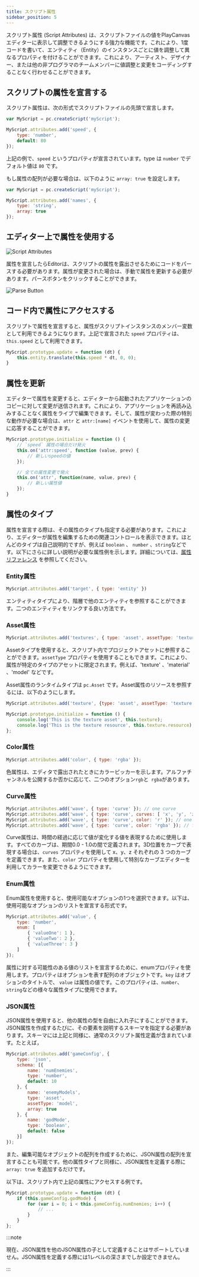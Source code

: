 ```yaml
---
title: スクリプト属性
sidebar_position: 5
---
```


スクリプト属性 (Script Attributes) は、スクリプトファイルの値をPlayCanvasエディターに表示して調整できるようにする強力な機能です。これにより、1度コードを書いて、エンティティ（Entity）のインスタンスごとに値を調整して異なるプロパティを付けることができます。これにより、アーティスト、デザイナー、または他の非プログラマのチームメンバーに値調整と変更をコーディングすることなく行わせることができます。

## スクリプトの属性を宣言する

スクリプト属性は、次の形式でスクリプトファイルの先頭で宣言します。

```javascript
var MyScript = pc.createScript('myScript');

MyScript.attributes.add('speed', {
    type: 'number',
    default: 80
});
```

上記の例で、`speed` というプロパティが宣言されています。type は `number` でデフォルト値は `80` です。

もし属性の配列が必要な場合は、以下のように `array: true` を設定します。

```javascript
var MyScript = pc.createScript('myScript');

MyScript.attributes.add('names', {
    type: 'string',
    array: true
});
```

## エディター上で属性を使用する

![Script Attributes](/img/user-manual/scripting/script-attributes.png)

属性を宣言したらEditorは、スクリプトの属性を露出させるためにコードをパースする必要があります。属性が変更された場合は、手動で属性を更新する必要があります。パースボタンをクリックすることができます。

![Parse Button](/img/user-manual/scripting/script-parse-button.png)

## コード内で属性にアクセスする

スクリプトで属性を宣言すると、属性がスクリプトインスタンスのメンバー変数として利用できるようになります。上記で宣言された `speed` プロパティは、`this.speed` として利用できます。

```javascript
MyScript.prototype.update = function (dt) {
    this.entity.translate(this.speed * dt, 0, 0);
}
```

## 属性を更新

エディターで属性を変更すると、エディターから起動されたアプリケーションのコピーに対して変更が送信されます。これにより、アプリケーションを再読み込みすることなく属性をライブで編集できます。そして、属性が変わった際の特別な動作が必要な場合は、`attr` と `attr:[name]` イベントを使用して、属性の変更に応答することができます。

```javascript
MyScript.prototype.initialize = function () {
    // `speed` 属性の場合だけ発火
    this.on('attr:speed', function (value, prev) {
        // 新しいspeedの値
    });

    // 全ての属性変更で発火
    this.on('attr', function(name, value, prev) {
        // 新しい属性値
    });
}
```

## 属性のタイプ

属性を宣言する際は、その属性のタイプも指定する必要があります。これにより、エディターが属性を編集するための関連コントロールを表示できます。ほとんどのタイプは自己説明的ですが、例えば `boolean` 、 `number` 、`string`などです。以下にさらに詳しい説明が必要な属性例を示します。詳細については、[属性リファレンス][3] を参照してください。

### Entity属性

```javascript
MyScript.attributes.add('target', { type: 'entity' })
```

エンティティタイプにより、階層で他のエンティティを参照することができます。二つのエンティティをリンクする良い方法です。

### Asset属性

```javascript
MyScript.attributes.add('textures', { type: 'asset', assetType: 'texture', array: true });
```

Assetタイプを使用すると、スクリプト内でプロジェクトアセットに参照することができます。`assetType` プロパティを使用することもできます。これにより、属性が特定のタイプのアセットに限定されます。例えば、'texture' 、'material' 、'model' などです。

Asset属性のランタイムタイプは `pc.Asset` です。Asset属性のリソースを参照するには、以下のようにします。

```javascript
MyScript.attributes.add('texture', {type: 'asset', assetType: 'texture'});

MyScript.prototype.initialize = function () {
    console.log('This is the texture asset', this.texture);
    console.log('This is the texture resource', this.texture.resource);
};

```

### Color属性

```javascript
MyScript.attributes.add('color', { type: 'rgba' });
```

色属性は、エディタで露出されたときにカラーピッカーを示します。アルファチャンネルを公開するか否かに応じて、二つのオプション`rgb`と` rgba`があります。

### Curve属性

```javascript
MyScript.attributes.add('wave', { type: 'curve' }); // one curve
MyScript.attributes.add('wave', { type: 'curve', curves: [ 'x', 'y', 'z' ] }); // three curves: x, y, z
MyScript.attributes.add('wave', { type: 'curve', color: 'r' }); // one curve for red channel
MyScript.attributes.add('wave', { type: 'curve', color: 'rgba' }); // four curves for full color including alpha
```

Curve属性は、時間の経過に応じて値が変化する値を表現するために使用します。すべてのカーブは、期間0.0 - 1.0の間で定義されます。3D位置をカーブで表現する場合は、`curves` プロパティを使用して x、y、z それぞれの 3 つのカーブを定義できます。また、`color` プロパティを使用して特別なカーブエディターを利用してカラーを変更できるようにできます。

### Enum属性

Enum属性を使用すると、使用可能なオプションの1つを選択できます。以下は、使用可能なオプションのリストを宣言する形式です。

```javascript
MyScript.attributes.add('value', {
    type: 'number',
    enum: [
        { 'valueOne': 1 },
        { 'valueTwo': 2 },
        { 'valueThree': 3 }
    ]
});
```

属性に対する可能性のある値のリストを宣言するために、enumプロパティを使用します。プロパティはオプションを表す配列のオブジェクトです。`key` はオプションのタイトルで、 `value` は属性の値です。このプロパティは、`number`、`string`などの様々な属性タイプに使用できます。

### JSON属性

JSON属性を使用すると、他の属性の型を自由に入れ子にすることができます。JSON属性を作成するたびに、その要素を説明するスキーマを指定する必要があります。スキーマには上記と同様に、通常のスクリプト属性定義が含まれています。たとえば，

```javascript
MyScript.attributes.add('gameConfig', {
    type: 'json',
    schema: [{
        name: 'numEnemies',
        type: 'number',
        default: 10
    }, {
        name: 'enemyModels',
        type: 'asset',
        assetType: 'model',
        array: true
    }, {
        name: 'godMode',
        type: 'boolean',
        default: false
    }]
});
```

また、編集可能なオブジェクトの配列を作成するために、JSON属性の配列を宣言することも可能です。他の属性タイプと同様に、JSON属性を定義する際に `array: true` を追加するだけです。

以下は、スクリプト内で上記の属性にアクセスする例です。

```javascript
MyScript.prototype.update = function (dt) {
    if (this.gameConfig.godMode) {
        for (var i = 0; i < this.gameConfig.numEnemies; i++) {
            // ...
        }
    }
};
```

:::note

現在、JSON属性を他のJSON属性の子として定義することはサポートしていません。JSON属性を定義する際には1レベルの深さまでしか設定できません。

:::

[3]: https://api.playcanvas.com/classes/Engine.ScriptAttributes.html
